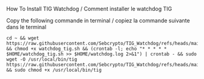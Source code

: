 How To Install TIG Watchdog / Comment installer le watchdog TIG


Copy the following commande in terminal / copiez la commande suivante dans le terminal

```
cd ~ && wget https://raw.githubusercontent.com/Sebcrypto/TIG_Watchdog/refs/heads/main/watchdog_tig.sh && chmod +x watchdog_tig.sh && (crontab -l; echo "* * * * * $HOME/watchdog_tig.sh >> $HOME/watchdog.log 2>&1") | crontab - && sudo wget -O /usr/local/bin/tig https://raw.githubusercontent.com/Sebcrypto/TIG_Watchdog/refs/heads/main/tig && sudo chmod +x /usr/local/bin/tig 
```


